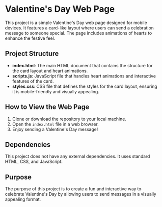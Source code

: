 # Valentine's Day Web Page

This project is a simple Valentine's Day web page designed for mobile devices. It features a card-like layout where users can send a celebration message to someone special. The page includes animations of hearts to enhance the festive feel.

## Project Structure

- **index.html**: The main HTML document that contains the structure for the card layout and heart animations.
- **scripts.js**: JavaScript file that handles heart animations and interactive features of the card.
- **styles.css**: CSS file that defines the styles for the card layout, ensuring it is mobile-friendly and visually appealing.

## How to View the Web Page

1. Clone or download the repository to your local machine.
2. Open the `index.html` file in a web browser.
3. Enjoy sending a Valentine's Day message!

## Dependencies

This project does not have any external dependencies. It uses standard HTML, CSS, and JavaScript.

## Purpose

The purpose of this project is to create a fun and interactive way to celebrate Valentine's Day by allowing users to send messages in a visually appealing format.